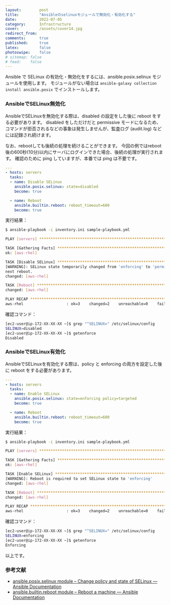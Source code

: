 ```yaml
---
layout:        post
title:         "Ansibleのselinuxモジュールで無効化・有効化する"
date:          2022-07-05
category:      Infrastructure
cover:         /assets/cover14.jpg
redirect_from:
comments:      true
published:     true
latex:         false
photoswipe:    false
# sitemap: false
# feed:    false
---
```


Ansible で SELinux の有効化・無効化をするには、ansible.posix.selinux モジュールを使用します。
モジュールがない場合は `ansible-galaxy collection install ansible.posix` でインストールします。

### AnsibleでSELinux無効化
AnsibleでSELinuxを無効化する際は、disabled の設定をした後に reboot をする必要があります。
disabled をしただけだと permissive モードになるため、コマンドが拒否されるなどの事象は発生しませんが、監査ログ (audit.log) などには記録され続けます。

なお、rebootしても後続の処理を続けることができます。
今回の例ではreboot後の600秒(10分)以内にサーバにログインできた場合、後続の処理が実行されます。
確認のために ping していますが、本番では ping は不要です。

```yml
---
- hosts: servers
  tasks:
  - name: Disable SELinux
    ansible.posix.selinux: state=disabled
    become: true

  - name: Reboot
    ansible.builtin.reboot: reboot_timeout=600
    become: true
```

実行結果：

```bash
$ ansible-playbook -i inventory.ini sample-playbook.yml

PLAY [servers] *****************************************************************

TASK [Gathering Facts] *********************************************************
ok: [aws-rhel]

TASK [Disable SELinux] *********************************************************
[WARNING]: SELinux state temporarily changed from 'enforcing' to 'permissive'. State change will take effect
next reboot.
changed: [aws-rhel]

TASK [Reboot] ******************************************************************
changed: [aws-rhel]

PLAY RECAP *********************************************************************
aws-rhel                   : ok=3    changed=2    unreachable=0    failed=0    skipped=0    rescued=0    ignored=0 
```

確認コマンド：

```bash
[ec2-user@ip-172-XX-XX-XX ~]$ grep "^SELINUX=" /etc/selinux/config 
SELINUX=disabled
[ec2-user@ip-172-XX-XX-XX ~]$ getenforce
Disabled
```


### AnsibleでSELinux有効化
AnsibleでSELinuxを有効化する際は、policy と enforcing の両方を設定した後に reboot をする必要があります。

```yml
---
- hosts: servers
  tasks:
  - name: Enable SELinux
    ansible.posix.selinux: state=enforcing policy=targeted
    become: true

  - name: Reboot
    ansible.builtin.reboot: reboot_timeout=600
    become: true
```

実行結果：

```bash
$ ansible-playbook -i inventory.ini sample-playbook.yml

PLAY [servers] *************************************************************************************************

TASK [Gathering Facts] *****************************************************************************************
ok: [aws-rhel]

TASK [Enable SELinux] ******************************************************************************************
[WARNING]: Reboot is required to set SELinux state to 'enforcing'
changed: [aws-rhel]

TASK [Reboot] **************************************************************************************************
changed: [aws-rhel]

PLAY RECAP *****************************************************************************************************
aws-rhel                   : ok=3    changed=2    unreachable=0    failed=0    skipped=0    rescued=0    ignored=0   
```

確認コマンド：

```bash
[ec2-user@ip-172-XX-XX-XX ~]$ grep "^SELINUX=" /etc/selinux/config 
SELINUX=enforcing
[ec2-user@ip-172-XX-XX-XX ~]$ getenforce
Enforcing
```

以上です。

### 参考文献
- [ansible.posix.selinux module – Change policy and state of SELinux — Ansible Documentation](https://docs.ansible.com/ansible/latest/collections/ansible/posix/selinux_module.html)
- [ansible.builtin.reboot module – Reboot a machine — Ansible Documentation](https://docs.ansible.com/ansible/latest/collections/ansible/builtin/reboot_module.html)
